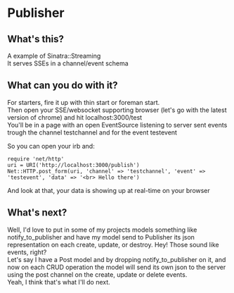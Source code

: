 # Publisher

## What's this?

A example of Sinatra::Streaming  
It serves SSEs in a channel/event schema

## What can you do with it?

For starters, fire it up with thin start or foreman start.  
Then open your SSE/websocket supporting browser (let's go with the latest version of chrome) and hit localhost:3000/test  
You'll be in a page with an open EventSource listening to server sent events trough the channel testchannel and for the event testevent
  
So you can open your irb and:

    require 'net/http'
    uri = URI('http://localhost:3000/publish')
    Net::HTTP.post_form(uri, 'channel' => 'testchannel', 'event' => 'testevent', 'data' => '<br> Hello there')

And look at that, your data is showing up at real-time on your browser

## What's next?

Well, I'd love to put in some of my projects models something like notify_to_publisher and have my model send to Publisher its json representation on each create, update, or destroy. Hey! Those sound like events, right?  
Let's say I have a Post model and by dropping notify_to_publisher on it, and now on each CRUD operation the model will send its own json to the server using the post channel on the create, update or delete events.  
Yeah, I think that's what I'll do next.